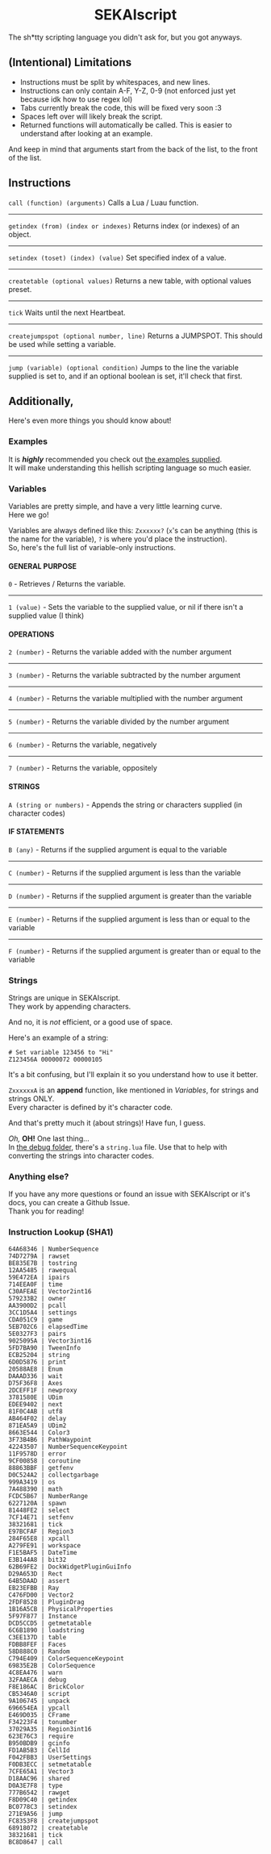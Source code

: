 <h1 align="center">
  SEKAIscript
</h1>

The sh\*tty scripting language you didn't ask for, but you got anyways.

## (Intentional) Limitations
 - Instructions must be split by whitespaces, and new lines.
 - Instructions can only contain A-F, Y-Z, 0-9 (not enforced just yet because idk how to use regex lol)
 - Tabs currently break the code, this will be fixed very soon :3
 - Spaces left over will likely break the script.
 - Returned functions will automatically be called. This is easier to understand after looking at an example.
 
And keep in mind that arguments start from the back of the list, to the front of the list.
 
## Instructions

`call (function) (arguments)`
Calls a Lua / Luau function.
***
`getindex (from) (index or indexes)`
Returns index (or indexes) of an object.
***
`setindex (toset) (index) (value)`
Set specified index of a value.
***
`createtable (optional values)`
Returns a new table, with optional values preset.
***
`tick`
Waits until the next Heartbeat.
***
`createjumpspot (optional number, line)`
Returns a JUMPSPOT. This should be used while setting a variable.
***
`jump (variable) (optional condition)`
Jumps to the line the variable supplied is set to, and if an optional boolean is set, it'll check that first.

## Additionally,

Here's even more things you should know about!

### Examples

It is ***highly*** recommended you check out [the examples supplied](/examples).<br>
It will make understanding this hellish scripting language so much easier.

### Variables

Variables are pretty simple, and have a very little learning curve.<br>
Here we go!

Variables are always defined like this: `Zxxxxxx?` (`x`'s can be anything (this is the name for the variable), `?` is where you'd place the instruction).<br>
So, here's the full list of variable-only instructions.

#### GENERAL PURPOSE
`0` - Retrieves / Returns the variable.
***
`1 (value)` - Sets the variable to the supplied value, or nil if there isn't a supplied value (I think)
#### OPERATIONS
`2 (number)` - Returns the variable added with the number argument
***
`3 (number)` - Returns the variable subtracted by the number argument
***
`4 (number)` - Returns the variable multiplied with the number argument
***
`5 (number)` - Returns the variable divided by the number argument
***
`6 (number)` - Returns the variable, negatively
***
`7 (number)` - Returns the variable, oppositely
#### STRINGS
`A (string or numbers)` - Appends the string or characters supplied (in character codes)
#### IF STATEMENTS
`B (any)` - Returns if the supplied argument is equal to the variable
***
`C (number)` - Returns if the supplied argument is less than the variable
***
`D (number)` - Returns if the supplied argument is greater than the variable
***
`E (number)` - Returns if the supplied argument is less than or equal to the variable
***
`F (number)` - Returns if the supplied argument is greater than or equal to the variable

### Strings

Strings are unique in SEKAIscript.<br>
They work by appending characters.

And no, it is *not* efficient, or a good use of space.

Here's an example of a string:
```
# Set variable 123456 to "Hi"
Z123456A 00000072 00000105
```
It's a bit confusing, but I'll explain it so you understand how to use it better.

`ZxxxxxxA` is an **append** function, like mentioned in *Variables*, for strings and strings ONLY.<br>
Every character is defined by it's character code.

And that's pretty much it (about strings)! Have fun, I guess.

*Oh,* **OH!** One last thing...<br>
In [the debug folder](/debug), there's a `string.lua` file. Use that to help with converting the strings into character codes.

### Anything else?
 
If you have any more questions or found an issue with SEKAIscript or it's docs, you can create a Github Issue.<br>
Thank you for reading!
 
### Instruction Lookup (SHA1)
```
64A68346 | NumberSequence
74D7279A | rawset
BE835E7B | tostring
12AA5485 | rawequal
59E472EA | ipairs
714EEA0F | time
C30AFEAE | Vector2int16
579233B2 | owner
AA3900D2 | pcall
3CC1D5A4 | settings
CDA051C9 | game
5EB702C6 | elapsedTime
5E0327F3 | pairs
9025095A | Vector3int16
5FD7BA90 | TweenInfo
ECB25204 | string
6D0D5876 | print
20588AE8 | Enum
DAAAD336 | wait
D75F36F8 | Axes
2DCEFF1F | newproxy
3781580E | UDim
EDEE9402 | next
81F0C4AB | utf8
AB464F02 | delay
871EA5A9 | UDim2
8663E544 | Color3
3F73B4B6 | PathWaypoint
42243507 | NumberSequenceKeypoint
11F9578D | error
9CF00858 | coroutine
88863BBF | getfenv
D0C524A2 | collectgarbage
999A3419 | os
7A488390 | math
FCDC5B67 | NumberRange
6227120A | spawn
81448FE2 | select
7CF14E71 | setfenv
38321681 | tick
E97BCFAF | Region3
284F65E8 | xpcall
A279FE91 | workspace
F1E5BAF5 | DateTime
E3B144A8 | bit32
62B69FE2 | DockWidgetPluginGuiInfo
D29A653D | Rect
64B5DAAD | assert
EB23EFBB | Ray
C476FD00 | Vector2
2FDF8528 | PluginDrag
1B16A5CB | PhysicalProperties
5F97F877 | Instance
DCD5CCD5 | getmetatable
6C6B1890 | loadstring
C3EE137D | table
FDBB8FEF | Faces
58D888C0 | Random
C794E409 | ColorSequenceKeypoint
69835E2B | ColorSequence
4C8EA476 | warn
32FAAECA | debug
F8E186AC | BrickColor
CB5346A0 | script
9A106745 | unpack
696654EA | ypcall
E469D035 | CFrame
F34223F4 | tonumber
37029A35 | Region3int16
623E76C3 | require
B950BDB9 | gcinfo
FD1AB5B3 | CellId
F042FBB3 | UserSettings
F0DB3ECC | setmetatable
7CFE65A1 | Vector3
D18AAC96 | shared
D0A3E7F8 | type
777B6542 | rawget
F8D09C40 | getindex
BC0778C3 | setindex
271E9A56 | jump
FC8353F8 | createjumpspot
68918072 | createtable
38321681 | tick
BC8D8647 | call
```
